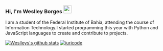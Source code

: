 ### Hi, I'm Weslley Borges <img src="https://media.giphy.com/media/hvRJCLFzcasrR4ia7z/giphy.gif" width="25px">

I am a student of the Federal Institute of Bahia, attending the course of Information Technology.I started programming this year with Python and JavaScript languages to create and contribute to projects.

<!-- ❔❔❔❔ means username in below README.md -->
<!-- Also feel free to update second URL to any URL -->
[![Weslleys's github stats](https://github-readme-stats.vercel.app/api?username=Weslley-Borges&count_private=true&include_all_commits=true&theme=radical)](https://github.com/Weslley-Borges)
[![iuricode](https://github-readme-stats.vercel.app/api/top-langs/?username=Weslley-Borges&hide=html&layout=compact&theme=radical)](https://github.com/Weslley-Borges)
